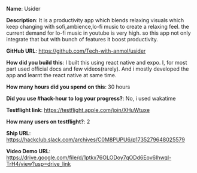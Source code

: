 **Name**: Usider

**Description**: It is a productivity app which blends relaxing visuals which keep changing with sofi,ambience,lo-fi music to create a relaxing feel.
the current demand for lo-fi music in youtube is very high. so this app not only integrate that but with bunch of features it boost productivity.

**GitHub URL**: https://github.com/Tech-with-anmol/usider

**How did you build this**: I built this using react native and expo. I, for most part used official docs and few videos(rarely). And i mostly developed the app and learnt the react native at same time.

**How many hours did you spend on this**: 30 hours

**Did you use #hack-hour to log your progress?**: No, i used wakatime

**Testflight link**: https://testflight.apple.com/join/XHuWtuxe

**How many users on testflight?**: 2

**Ship URL**: https://hackclub.slack.com/archives/C0M8PUPU6/p1735279648025579

**Video Demo URL**: https://drive.google.com/file/d/1ptkx76OLODoy7qODd6Eov6Ihwql-TrH4/view?usp=drive_link

